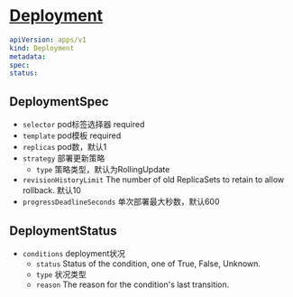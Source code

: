 # [Deployment](https://kubernetes.io/docs/reference/kubernetes-api/workload-resources/deployment-v1/)

```yaml
apiVersion: apps/v1
kind: Deployment
metadata:
spec:
status:
```

## DeploymentSpec

- `selector` pod标签选择器 required
- `template` pod模板 required
- `replicas` pod数，默认1
- `strategy` 部署更新策略
  - `type` 策略类型，默认为RollingUpdate
- `revisionHistoryLimit` The number of old ReplicaSets to retain to allow rollback. 默认10
- `progressDeadlineSeconds` 单次部署最大秒数，默认600

## DeploymentStatus

- `conditions` deployment状况
  - `status` Status of the condition, one of True, False, Unknown.
  - `type` 状况类型
  - `reason` The reason for the condition's last transition.
